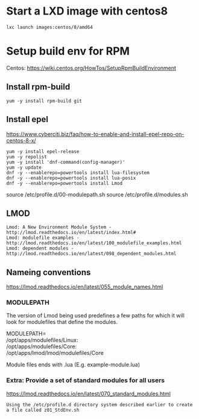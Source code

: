 # Start a LXD image with centos8

    lxc launch images:centos/8/amd64

# Setup build env for RPM
Centos: https://wiki.centos.org/HowTos/SetupRpmBuildEnvironment

## Install rpm-build
    
    yum -y install rpm-build git

## Install epel
https://www.cyberciti.biz/faq/how-to-enable-and-install-epel-repo-on-centos-8-x/

    yum -y install epel-release
    yum -y repolist
    yum -y install 'dnf-command(config-manager)'
    yum -y update
    dnf -y --enablerepo=powertools install lua-filesystem
    dnf -y --enablerepo=powertools install lua-posix
    dnf -y --enablerepo=powertools install Lmod

source /etc/profile.d/00-modulepath.sh
source /etc/profile.d/modules.sh

## LMOD

    Lmod: A New Environment Module System - http://lmod.readthedocs.io/en/latest/index.html#
    Lmod: modulefile examples - http://lmod.readthedocs.io/en/latest/100_modulefile_examples.html
    Lmod: dependent modules - http://lmod.readthedocs.io/en/latest/098_dependent_modules.html

## Nameing conventions
https://lmod.readthedocs.io/en/latest/055_module_names.html

### MODULEPATH

The version of Lmod being used predefines a few paths for which it will look for modulefiles that define the modules.

MODULEPATH= \
  /opt/apps/modulefiles/Linux: \
  /opt/apps/modulefiles/Core: \
  /opt/apps/lmod/lmod/modulefiles/Core

Module files ends with .lua (E.g. example-module.lua)


### Extra: Provide a set of standard modules for all users
https://lmod.readthedocs.io/en/latest/070_standard_modules.html
    
    Using the /etc/profile.d directory system described earlier to create a file called z01_StdEnv.sh


